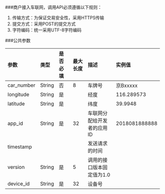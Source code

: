 ###商户接入车联网，调用API必须遵循以下规则：
1. 传输方式：为保证交易安全性，采用HTTPS传输
2. 提交方式：采用POST的提交方式
3. 字符编码：统一采用UTF-8字符编码

###公共参数

| 参数 | 类型 | 是否必填|最大长度|描述|实例值
| :------| :------ | :------ | :------ | :------ | :------ 
| car_number | String | 否 |8|车牌号|京Bxxxxx |
| longitude|String | 是 | |经度 |116.289573|
| latitude | String| 是 | |纬度|39.9948|
| app_id | String| 是 | 32|车联网分配给开发者的应用ID|2018081888888|
| timestamp | |  | |发送请求的时间||
| version | String| 是 |5 |调用的接口版本固定值为1.0||
| device_id | String| 是 |32 |设备号||











